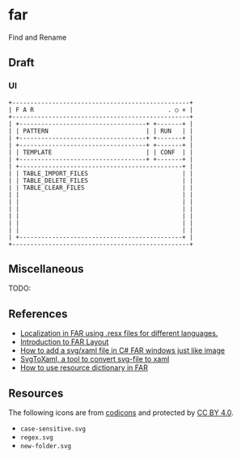 # far

Find and Rename

## Draft

### UI

```ascii
+-------------------------------------------------+
| F A R                                     . ○ × |
+-------------------------------------------------+
| +-----------------------------------+ +-------+ |
| | PATTERN                           | | RUN   | |
| +-----------------------------------+ +-------+ |
| +-----------------------------------+ +-------+ |
| | TEMPLATE                          | | CONF  | |
| +-----------------------------------+ +-------+ |
| +---------------------------------------------+ |
| | TABLE_IMPORT_FILES                          | |
| | TABLE_DELETE_FILES                          | |
| | TABLE_CLEAR_FILES                           | |
| |                                             | |
| |                                             | |
| |                                             | |
| |                                             | |
| |                                             | |
| |                                             | |
| +---------------------------------------------+ |
+-------------------------------------------------+
```

## Miscellaneous

TODO:

## References

- [Localization in FAR using .resx files for different languages.](https://social.msdn.microsoft.com/Forums/vstudio/en-US/6bfb8d13-3a86-4c10-a632-bb20c99d0535)
- [Introduction to FAR Layout](https://www.wpftutorial.net/LayoutProperties.html)
- [How to add a svg/xaml file in C# FAR windows just like image](https://stackoverflow.com/a/30109325)
- [SvgToXaml, a tool to convert svg-file to xaml](https://github.com/BerndK/SvgToXaml)
- [How to use resource dictionary in FAR](https://stackoverflow.com/a/38916661)

## Resources

The following icons are from [codicons](https://github.com/microsoft/vscode-codicons) and protected by [CC BY 4.0](https://raw.githubusercontent.com/microsoft/vscode-codicons/master/LICENSE).

- `case-sensitive.svg`
- `regex.svg`
- `new-folder.svg`
